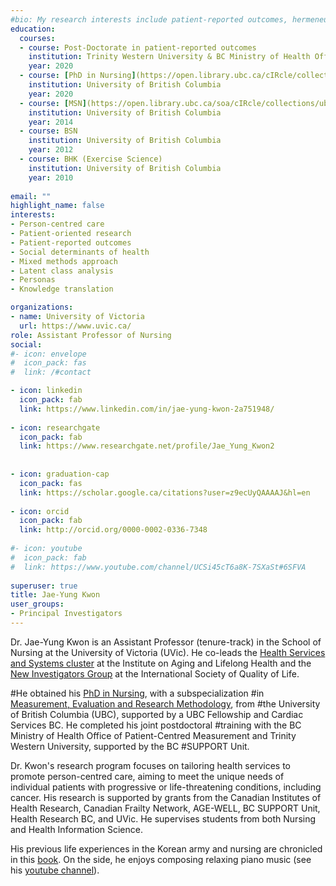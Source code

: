 ```yaml
---
#bio: My research interests include patient-reported outcomes, hermeneutics and knowledge translation.
education:
  courses:
  - course: Post-Doctorate in patient-reported outcomes
    institution: Trinity Western University & BC Ministry of Health Office of Patient-Centred Measurement
    year: 2020
  - course: [PhD in Nursing](https://open.library.ubc.ca/cIRcle/collections/ubctheses/24/items/1.0390462) with subspecialization in Measurement, Evaluation, and Research Methodology
    institution: University of British Columbia
    year: 2020
  - course: [MSN](https://open.library.ubc.ca/soa/cIRcle/collections/ubctheses/24/items/1.0165866)
    institution: University of British Columbia
    year: 2014
  - course: BSN
    institution: University of British Columbia
    year: 2012
  - course: BHK (Exercise Science)
    institution: University of British Columbia
    year: 2010 
    
email: ""
highlight_name: false
interests:
- Person-centred care
- Patient-oriented research
- Patient-reported outcomes
- Social determinants of health
- Mixed methods approach
- Latent class analysis 
- Personas
- Knowledge translation 

organizations:
- name: University of Victoria
  url: https://www.uvic.ca/
role: Assistant Professor of Nursing
social:
#- icon: envelope
#  icon_pack: fas
#  link: /#contact

- icon: linkedin
  icon_pack: fab
  link: https://www.linkedin.com/in/jae-yung-kwon-2a751948/
  
- icon: researchgate
  icon_pack: fab
  link: https://www.researchgate.net/profile/Jae_Yung_Kwon2
  
  
- icon: graduation-cap
  icon_pack: fas
  link: https://scholar.google.ca/citations?user=z9ecUyQAAAAJ&hl=en
  
- icon: orcid
  icon_pack: fab
  link: http://orcid.org/0000-0002-0336-7348
  
#- icon: youtube
#  icon_pack: fab
#  link: https://www.youtube.com/channel/UCSi45cT6a8K-7SXaSt#6SFVA
  
superuser: true
title: Jae-Yung Kwon
user_groups:
- Principal Investigators
---
```


Dr. Jae-Yung Kwon is an Assistant Professor (tenure-track) in the School of Nursing at the University of Victoria (UVic). He co-leads the [Health Services and Systems cluster]((https://www.uvic.ca/research/centres/aging/research-resources/health-services-systems/index.php)) at the Institute on Aging and Lifelong Health and the [New Investigators Group](https://www.isoqol.org/sigs/) at the International Society of Quality of Life.

#He obtained his [PhD in Nursing](https://open.library.ubc.ca/cIRcle/collections/ubctheses/24/items/1.0390462), with a subspecialization #in [Measurement, Evaluation and Research Methodology](https://ecps.educ.ubc.ca/measurement-evaluation-and-research-methodology), from #the University of British Columbia (UBC), supported by a UBC Fellowship and Cardiac Services BC. He completed his joint postdoctoral #training with the BC Ministry of Health Office of Patient-Centred Measurement and Trinity Western University, supported by the BC #SUPPORT Unit.

Dr. Kwon's research program focuses on tailoring health services to promote person-centred care, aiming to meet the unique needs of individual patients with progressive or life-threatening conditions, including cancer. His research is supported by grants from the Canadian Institutes of Health Research, Canadian Frailty Network, AGE-WELL, BC SUPPORT Unit, Health Research BC, and UVic. He supervises students from both Nursing and Health Information Science.

His previous life experiences in the Korean army and nursing are chronicled in this [book](https://www.amazon.ca/Lonely-Bee-Land-Flowers-ebook/dp/B00AVZEEJC). On the side, he enjoys composing relaxing piano music (see his [youtube channel](https://youtube.com/channel/UCSi45cT6a8K-7SXaSt6SFVA/)).

